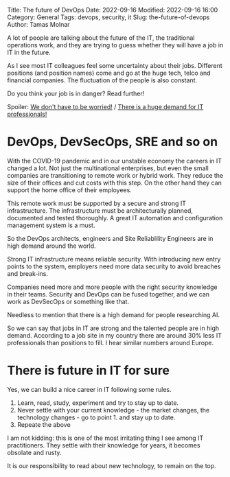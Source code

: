 Title: The future of DevOps
Date: 2022-09-16
Modified: 2022-09-16 16:00
Category: General
Tags: devops, security, it
Slug: the-future-of-devops
Author: Tamas Molnar

A lot of people are talking about the future of the IT, the traditional operations work, and they are trying to guess whether they will have a job in IT in the future.

As I see most IT colleagues feel some uncertainty about their jobs.
Different positions (and position names) come and go at the huge tech, telco and financial companies. The fluctuation of the people is also constant.

Do you think your job is in danger? Read further!

Spoiler: [We don't have to be worried!](https://www.linkedin.com/pulse/11-most-in-demand-tech-jobs-2022-girish-sharma/) / [There is a huge demand for IT professionals!](https://www.comptia.org/blog/top-it-skills-in-demand)

# DevOps, DevSecOps, SRE and so on

With the COVID-19 pandemic and in our unstable economy the careers in IT changed a lot.
Not just the multinational enterprises, but even the small companies are transitioning to remote work or hybrid work.
They reduce the size of their offices and cut costs with this step. On the other hand they can support the home office of their employees.

This remote work must be supported by a secure and strong IT infrastructure. The infrastructure must be architecturally planned, documented and tested thoroughly.
A great IT automation and configuration management system is a must.

So the DevOps architects, engineers and Site Reliablility Engineers are in high demand around the world.

Strong IT infrastructure means reliable security. With introducing new entry points to the system, employers need more data security to avoid breaches and break-ins.

Companies need more and more people with the right security knowledge in their teams. Security and DevOps can be fused together, and we can work as DevSecOps or something like that.

Needless to mention that there is a high demand for people researching AI.

So we can say that jobs in IT are strong and the talented people are in high demand. According to a job site in my country there are around 30% less IT professionals than positions to fill. I hear similar numbers around Europe.

# There is future in IT for sure

Yes, we can build a nice career in IT following some rules.

1. Learn, read, study, experiment and try to stay up to date.
1. Never settle with your current knowledge - the market changes, the technology changes - go to point 1. and stay up to date.
1. Repeate the above

I am not kidding: this is one of the most irritating thing I see among IT practitioners. They settle with their knowledge for years, it becomes obsolate and rusty.

It is our responsibility to read about new technology, to remain on the top. 